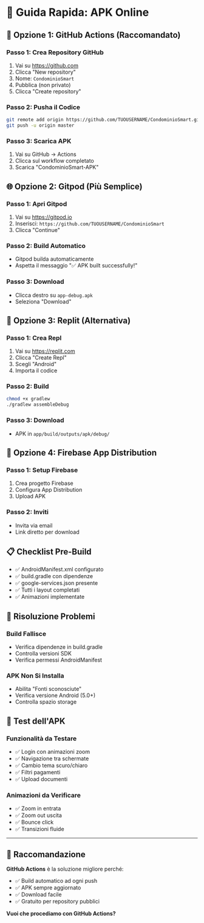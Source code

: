 # 📱 Guida Rapida: APK Online

## 🚀 **Opzione 1: GitHub Actions (Raccomandato)**

### **Passo 1: Crea Repository GitHub**
1. Vai su https://github.com
2. Clicca "New repository"
3. Nome: `CondominioSmart`
4. Pubblica (non privato)
5. Clicca "Create repository"

### **Passo 2: Pusha il Codice**
```bash
git remote add origin https://github.com/TUOUSERNAME/CondominioSmart.git
git push -u origin master
```

### **Passo 3: Scarica APK**
1. Vai su GitHub → Actions
2. Clicca sul workflow completato
3. Scarica "CondominioSmart-APK"

## 🌐 **Opzione 2: Gitpod (Più Semplice)**

### **Passo 1: Apri Gitpod**
1. Vai su https://gitpod.io
2. Inserisci: `https://github.com/TUOUSERNAME/CondominioSmart`
3. Clicca "Continue"

### **Passo 2: Build Automatico**
- Gitpod builda automaticamente
- Aspetta il messaggio "✅ APK built successfully!"

### **Passo 3: Download**
- Clicca destro su `app-debug.apk`
- Seleziona "Download"

## 📱 **Opzione 3: Replit (Alternativa)**

### **Passo 1: Crea Repl**
1. Vai su https://replit.com
2. Clicca "Create Repl"
3. Scegli "Android"
4. Importa il codice

### **Passo 2: Build**
```bash
chmod +x gradlew
./gradlew assembleDebug
```

### **Passo 3: Download**
- APK in `app/build/outputs/apk/debug/`

## 🔗 **Opzione 4: Firebase App Distribution**

### **Passo 1: Setup Firebase**
1. Crea progetto Firebase
2. Configura App Distribution
3. Upload APK

### **Passo 2: Inviti**
- Invita via email
- Link diretto per download

## 📋 **Checklist Pre-Build**

- ✅ AndroidManifest.xml configurato
- ✅ build.gradle con dipendenze
- ✅ google-services.json presente
- ✅ Tutti i layout completati
- ✅ Animazioni implementate

## 🚨 **Risoluzione Problemi**

### **Build Fallisce**
- Verifica dipendenze in build.gradle
- Controlla versioni SDK
- Verifica permessi AndroidManifest

### **APK Non Si Installa**
- Abilita "Fonti sconosciute"
- Verifica versione Android (5.0+)
- Controlla spazio storage

## 📱 **Test dell'APK**

### **Funzionalità da Testare**
- ✅ Login con animazioni zoom
- ✅ Navigazione tra schermate
- ✅ Cambio tema scuro/chiaro
- ✅ Filtri pagamenti
- ✅ Upload documenti

### **Animazioni da Verificare**
- ✅ Zoom in entrata
- ✅ Zoom out uscita
- ✅ Bounce click
- ✅ Transizioni fluide

---

## 🎯 **Raccomandazione**

**GitHub Actions** è la soluzione migliore perché:
- ✅ Build automatico ad ogni push
- ✅ APK sempre aggiornato
- ✅ Download facile
- ✅ Gratuito per repository pubblici

**Vuoi che procediamo con GitHub Actions?** 